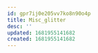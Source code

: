 ```yaml
---
id: gpr7ij0e205vv7ko8n90o4p
title: Misc_glitter
desc: ''
updated: 1681955141682
created: 1681955141682
---
```

